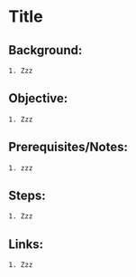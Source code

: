 # Title


## Background:

	1. Zzz



## Objective:

	1. Zzz



## Prerequisites/Notes:

	1. zzz



## Steps:

	1. Zzz



## Links:

	1. Zzz


